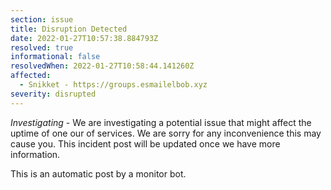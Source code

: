 ```yaml
---
section: issue
title: Disruption Detected
date: 2022-01-27T10:57:38.884793Z
resolved: true
informational: false
resolvedWhen: 2022-01-27T10:58:44.141260Z
affected:
  - Snikket - https://groups.esmailelbob.xyz
severity: disrupted
---
```

*Investigating* - We are investigating a potential issue that might affect the uptime of one our of services. We are sorry for any inconvenience this may cause you. This incident post will be updated once we have more information.

This is an automatic post by a monitor bot.
        